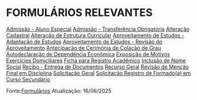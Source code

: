 # FORMULÁRIOS RELEVANTES

[Admissão - Aluno Especial](https://saa.unb.br/images/documentos/graduacao/formularios/Novos_Formularios/Formulario_Admissao_Aluno_Especial_UnB.pdf)
[Admissão - Transferência Obrigatória](https://saa.unb.br/images/documentos/graduacao/formularios/Novos_Formularios/FORMULRIO_-_ADMISSO_POR_TO_-_SITE.pdf)
[Alteração Cadastral](https://saa.unb.br/images/documentos/graduacao/formularios/Novos_Formularios/FORMULRIO_-_ALTERAO_CADASTRAL_-_SITE_1.pdf)
[Alteração de Estrutura Curricular](https://saa.unb.br/images/documentos/graduacao/formularios/Novos_Formularios/FORMULRIO_-_ALTERAO_DE_CURRCULO_-_SITE_-_Copiar.pdf)
[Aproveitamento de Estudos - Adaptação de Estudos](https://saa.unb.br/images/documentos/graduacao/formularios/Novos_Formularios/aproveitamento_de_estudos_adaptacao_formulario.doc)
[Aproveitamento de Estudos - Revisão do Aproveitamento](https://saa.unb.br/images/documentos/graduacao/formularios/Novos_Formularios/aproveitamento_de_estudos_revisao_formulario.doc)
[Antecipação de Cerimônia de Colação de Grau](https://saa.unb.br/images/documentos/graduacao/formularios/Formulrio-de-Outorga-Antecipada.pdf)
[Autodeclaração de Dependência Econômica](https://saa.unb.br/images/documentos/graduacao/formularios/Novos_Formularios/Autodeclaracao_Dependencia_UnB.doc)
[Exposição de Motivos](https://saa.unb.br/images/documentos/graduacao/formularios/exp_motivo.pdf)
[Exercícios Domiciliares](https://saa.unb.br/images/documentos/graduacao/formularios/exercicios_domiciliares.pdf)
[Ficha para Registro Acadêmico](https://saa.unb.br/images/documentos/graduacao/formularios/FICHA_PARA_REGISTRO_ACADEMICO.pdf)
[Inclusão de Nome Social](https://saa.unb.br/images/documentos/graduacao/formularios/Novos_Formularios/FORMULARIO_INCLUSAO_NOME_SOCIAL_SAA_v1.pdf)
[Recibo - Entrega de Documentos](https://saa.unb.br/images/documentos/graduacao/formularios/Recibo_de_documentos.pdf)
[Recurso Geral](https://saa.unb.br/images/documentos/graduacao/formularios/Novos_Formularios/FORMULRIO_-_RECURSO_GERAL_-_SITE.pdf)
[Revisão de Menção Final em Disciplina](https://saa.unb.br/images/documentos/graduacao/formularios/Novos_Formularios/Form_Revisao_Mencao_Site.pdf)
[Solicitação Geral](https://saa.unb.br/images/documentos/graduacao/formularios/Novos_Formularios/FORMULRIO_-_SOLICITAO_GERAL_-_SITE.pdf)
[Solicitação Registro de Formado(a) em Curso Secundário](https://saa.unb.br/images/documentos/graduacao/formularios/Novos_Formularios/SOLICITAO_REGISTRO_DE_DIPLOMA.pdf)

Fonte:[Formulários](https://saa.unb.br/formularios)
Atualização: 16/06/2025 
